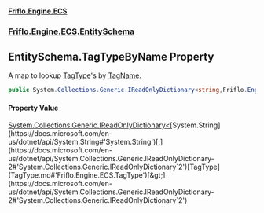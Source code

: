 #### [Friflo.Engine.ECS](index.md#'index')
### [Friflo.Engine.ECS](Friflo.Engine.ECS.md#'Friflo.Engine.ECS').[EntitySchema](EntitySchema.md#'Friflo.Engine.ECS.EntitySchema')

## EntitySchema.TagTypeByName Property

A map to lookup [TagType](TagType.md#'Friflo.Engine.ECS.TagType')'s by [TagName](TagType.TagName.md#'Friflo.Engine.ECS.TagType.TagName').

```csharp
public System.Collections.Generic.IReadOnlyDictionary<string,Friflo.Engine.ECS.TagType> TagTypeByName { get; }
```

#### Property Value
[System.Collections.Generic.IReadOnlyDictionary&lt;](https://docs.microsoft.com/en-us/dotnet/api/System.Collections.Generic.IReadOnlyDictionary-2#'System.Collections.Generic.IReadOnlyDictionary`2')[System.String](https://docs.microsoft.com/en-us/dotnet/api/System.String#'System.String')[,](https://docs.microsoft.com/en-us/dotnet/api/System.Collections.Generic.IReadOnlyDictionary-2#'System.Collections.Generic.IReadOnlyDictionary`2')[TagType](TagType.md#'Friflo.Engine.ECS.TagType')[&gt;](https://docs.microsoft.com/en-us/dotnet/api/System.Collections.Generic.IReadOnlyDictionary-2#'System.Collections.Generic.IReadOnlyDictionary`2')